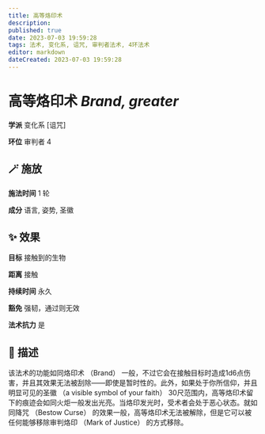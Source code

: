```yaml
---
title: 高等烙印术
description: 
published: true
date: 2023-07-03 19:59:28
tags: 法术, 变化系, 诅咒, 审判者法术, 4环法术
editor: markdown
dateCreated: 2023-07-03 19:59:28
---
```


# **高等烙印术** *Brand, greater*

**学派** 变化系 \[诅咒\] 

**环位** 审判者 4

## 🪄 施放

**施法时间** 1 轮

**成分** 语言, 姿势, 圣徽

## ✨ 效果 

**目标** 接触到的生物 

**距离** 接触  

**持续时间** 永久 

**豁免** 强韧，通过则无效

**法术抗力** 是

## 📖 描述

该法术的功能如同烙印术 （Brand） 一般，不过它会在接触目标时造成1d6点伤害，并且其效果无法被刮除——即使是暂时性的。此外，如果处于你所信仰，并且明显可见的圣徽 （a visible symbol of your faith） 30尺范围内，高等烙印术留下的痕迹会如同火炬一般发出光亮。当烙印发光时，受术者会处于恶心状态。就如同降咒 （Bestow Curse） 的效果一般，高等烙印术无法被解除，但是它可以被任何能够移除审判烙印 （Mark of Justice） 的方式移除。
    